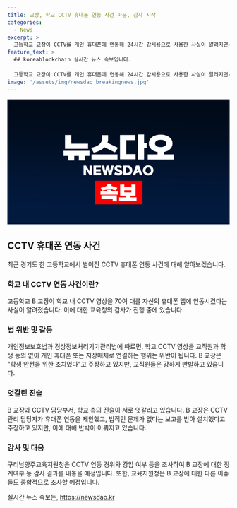 ```yaml
---
title: 교장, 학교 CCTV 휴대폰 연동 사건 파문, 감사 시작
categories:
  - News
excerpt: >
  고등학교 교장이 CCTV를 개인 휴대폰에 연동해 24시간 감시용으로 사용한 사실이 알려지면서 교육청이 감사에 착수했다. 학교 관계자들은 개인정보보호법과 정보처리기기관리법 위반이라며 규정 위반을 지적했다. 교장은 학생 안전을 위한 조치라 주장했지만, 교직원들은 감시용이라며 반대하고 징계를 요구했다. B교장의 집행력과 직원의 주장 등을 조사한 후 교육청이 감사결과를 내놓을 예정이다.
feature_text: >
  ## koreablockchain 실시간 뉴스 속보입니다.

  고등학교 교장이 CCTV를 개인 휴대폰에 연동해 24시간 감시용으로 사용한 사실이 알려지면서 교육청이 감사에 착수했다. 학교 관계자들은 개인정보보호법과 정보처리기기관리법 위반이라며 규정 위반을 지적했다. 교장은 학생 안전을 위한 조치라 주장했지만, 교직원들은 감시용이라며 반대하고 징계를 요구했다. B교장의 집행력과 직원의 주장 등을 조사한 후 교육청이 감사결과를 내놓을 예정이다.
image: '/assets/img/newsdao_breakingnews.jpg'
---
```


<p><img src="/assets/img/newsdao_breakingnews.jpg" alt="koreablockchain 속보" /></p>

<h2 data-ke-size="size26">CCTV 휴대폰 연동 사건</h2>

<p data-ke-size="size16">최근 경기도 한 고등학교에서 벌어진 CCTV 휴대폰 연동 사건에 대해 알아보겠습니다.</p>

<h3><b>학교 내 CCTV 연동 사건이란?</b></h3>

<p data-ke-size="size16">고등학교 B 교장이 학교 내 CCTV 영상을 70여 대를 자신의 휴대폰 앱에 연동시켰다는 사실이 알려졌습니다. 이에 대한 교육청의 감사가 진행 중에 있습니다.</p>

<h3><b>법 위반 및 갈등</b></h3>

<p data-ke-size="size16">개인정보보호법과 경상정보처리기기관리법에 따르면, 학교 CCTV 영상을 교직원과 학생 동의 없이 개인 휴대폰 또는 저장매체로 연결하는 행위는 위반이 됩니다. B 교장은 "학생 안전을 위한 조치였다"고 주장하고 있지만, 교직원들은 강하게 반발하고 있습니다.</p>

<h3><b>엇갈린 진술</b></h3>

<p data-ke-size="size16">B 교장과 CCTV 담당부서, 학교 측의 진술이 서로 엇갈리고 있습니다. B 교장은 CCTV 관리 담당자가 휴대폰 연동을 제안했고, 법적인 문제가 없다는 보고를 받아 설치했다고 주장하고 있지만, 이에 대해 반박이 이뤄지고 있습니다.</p>

<h3><b>감사 및 대응</b></h3>

<p data-ke-size="size16">구리남양주교육지원청은 CCTV 연동 경위와 강압 여부 등을 조사하여 B 교장에 대한 징계여부 등 감사 결과를 내놓을 예정입니다. 또한, 교육지원청은 B 교장에 대한 다른 이슈들도 종합적으로 조사할 예정입니다.</p>
실시간 뉴스 속보는, <a href="https://newsdao.kr" rel="dofollow">https://newsdao.kr</a>


